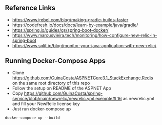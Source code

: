 ## Reference Links

- https://www.jrebel.com/blog/making-gradle-builds-faster
- https://codefresh.io/docs/docs/learn-by-example/java/gradle/
- https://spring.io/guides/gs/spring-boot-docker/
- https://www.marcusvieira.tech/monitoring/how-configure-new-relic-in-spring-boot
- https://www.split.io/blog/monitor-your-java-application-with-new-relic/

## Running Docker-Compose Apps

- Clone https://github.com/GuinaCosta/ASPNETCore3.1_StackExchange.Redis on the same root directory of this repo
- Follow the setup on README of the ASPNET App
- Copy https://github.com/GuinaCosta/spring-service/blob/main/newrelic/newrelic.yml.exemple#L16 as newrelic.yml and fill your NewRelic license key
- Just run docker-compose up

`docker-compose up --build`

